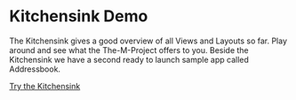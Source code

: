 # Kitchensink Demo

The Kitchensink gives a good overview of all Views and Layouts so far. Play around and see what the The-M-Project offers to you. Beside the Kitchensink we have a second ready to launch sample app called Addressbook.

[Try the Kitchensink](http://www.the-m-project.org/apps/absinthe/kitchensink/index.html)
